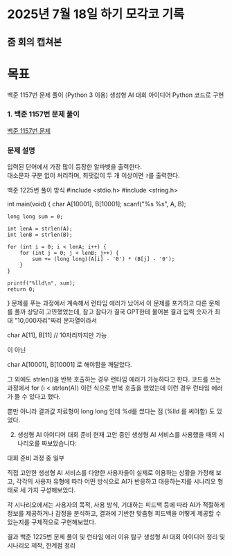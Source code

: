 # 2025년 7월 18일 하기 모각코 기록

## 줌 회의 캡쳐본



# 목표
백준 1157번 문제 풀이 (Python 3 이용)
생성형 AI 대회 아이디어 Python 코드로 구현

### 1. 백준 1157번 문제 풀이
[백준 1157번 문제](https://www.acmicpc.net/problem/1157)

### 문제 설명
입력된 단어에서 가장 많이 등장한 알파벳을 출력한다.  
대소문자 구분 없이 처리하며, 최댓값이 두 개 이상이면 `?`를 출력한다.



백준 1225번 풀이 방식
#include <stdio.h>
#include <string.h>

int main(void) {
    char A[10001], B[10001];
    scanf("%s %s", A, B);

    long long sum = 0;

    int lenA = strlen(A);
    int lenB = strlen(B);

    for (int i = 0; i < lenA; i++) {
        for (int j = 0; j < lenB; j++) {
            sum += (long long)(A[i] - '0') * (B[j] - '0');
        }
    }

    printf("%lld\n", sum);
    return 0;
}
문제를 푸는 과정에서 계속해서 런타임 에러가 났어서 이 문제를 포기하고 다른 문제를 풀까 상당히 고민했었는데, 참고 참다가 결국 GPT한테 물어본 결과 입력 숫자가 최대 "10,000자리"짜리 문자열이라서

char A[11], B[11] // 10자리까지만 가능

이 아닌

char A[10001], B[10001] 로 해야함을 깨달았다.

그 외에도 strlen()을 반복 호출하는 경우 런타임 에러가 가능하다고 한다. 코드를 쓰는 과정에서 for (i < strlen(A)) 이런 식으로 반복 호출을 했었는데 이런 경우 런타임 에러가 뜰 수 있다고 했다.

뿐만 아니라 결과값 자료형이 long long 인데 %d를 썼다는 점 (%lld 를 써야함) 도 있었다.

2. 생성형 AI 아이디어 대회 준비
현재 고안 중인 생성형 AI 서비스를 사용했을 때의 시나리오를 짜보았습니다:

대회 준비 과정 중 일부

직접 고안한 생성형 AI 서비스를 다양한 사용자들이 실제로 이용하는 상황을 가정해 보고, 각각의 사용자 유형에 따라 어떤 방식으로 AI가 반응하고 대응하는지를 시나리오 형태로 세 가지 구성해보았다.

각 시나리오에서는 사용자의 목적, 사용 방식, 기대하는 피드백 등에 따라 AI가 적절하게 정보를 제공하거나 감정을 분석하고, 결과에 기반한 맞춤형 피드백을 어떻게 제공할 수 있는지를 구체적으로 구현해보았다.

결과
백준 1225번 문제 풀이 및 런타임 에러 이유 탐구
생성형 AI 대회 아이디어 정리 및 시나리오 제작, 한계점 정리

